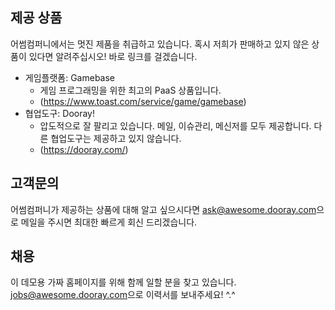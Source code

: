 ## 제공 상품

어썸컴퍼니에서는 멋진 제품을 취급하고 있습니다.
혹시 저희가 판매하고 있지 않은 상품이 있다면 알려주십시오! 바로 링크를 걸겠습니다.

* 게임플랫폼: Gamebase
  * 게임 프로그래밍을 위한 최고의 PaaS 상품입니다.
  * (https://www.toast.com/service/game/gamebase)
* 협업도구: Dooray!
  * 압도적으로 잘 팔리고 있습니다. 메일, 이슈관리, 메신저를 모두 제공합니다. 다른 협업도구는 제공하고 있지 않습니다.
  * (https://dooray.com/)

## 고객문의

어썸컴퍼니가 제공하는 상품에 대해 알고 싶으시다면 [ask@awesome.dooray.com](mailto:ask@awesome.dooray.com)으로 메일을 주시면 최대한 빠르게 회신 드리겠습니다.

## 채용

이 데모용 가짜 홈페이지를 위해 함께 일할 분을 찾고 있습니다. [jobs@awesome.dooray.com](mailto:jobs@awesome.dooray.com)으로 이력서를 보내주세요! ^.^
